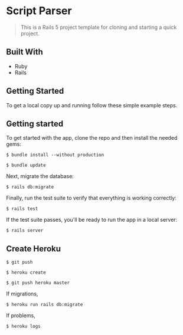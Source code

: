 # Script Parser

> This is a Rails 5 project template for cloning and starting a quick project.

## Built With
 
 - Ruby
 - Rails
 
## Getting Started

To get a local copy up and running follow these simple example steps.


## Getting started

To get started with the app, clone the repo and then install the needed gems:

```
$ bundle install --without production
```

```
$ bundle update
```

Next, migrate the database:

```
$ rails db:migrate
```

Finally, run the test suite to verify that everything is working correctly:

```
$ rails test
```

If the test suite passes, you'll be ready to run the app in a local server:

```
$ rails server
```

## Create Heroku
```
$ git push
```

```
$ heroku create
```

```
$ git push heroku master
```

If migrations,
```
$ heroku run rails db:migrate
```

If problems,

```
$ heroku logs
```

